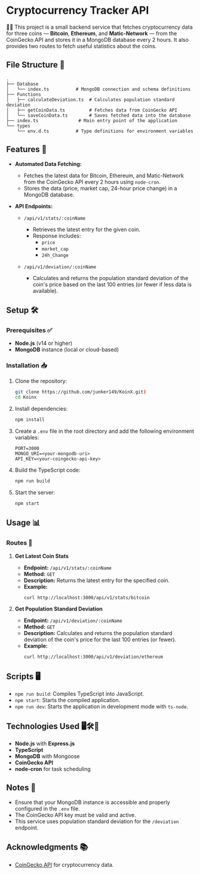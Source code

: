 # Cryptocurrency Tracker API

🎉🎉 This project is a small backend service that fetches cryptocurrency data for three coins — **Bitcoin**, **Ethereum**, and **Matic-Network** — from the CoinGecko API and stores it in a MongoDB database every 2 hours. It also provides two routes to fetch useful statistics about the coins.

## File Structure 📂

```
.
├── Database
│   └── index.ts          # MongoDB connection and schema definitions
├── Functions
│   ├── calculateDeviation.ts  # Calculates population standard deviation
│   ├── getCoinData.ts         # Fetches data from CoinGecko API
│   └── saveCoinData.ts        # Saves fetched data into the database
├── index.ts               # Main entry point of the application
└── types
    └── env.d.ts          # Type definitions for environment variables
```

## Features 🌟

- **Automated Data Fetching:**
  - Fetches the latest data for Bitcoin, Ethereum, and Matic-Network from the CoinGecko API every 2 hours using `node-cron`.
  - Stores the data (price, market cap, 24-hour price change) in a MongoDB database.

- **API Endpoints:**
  - `/api/v1/stats/:coinName`
    - Retrieves the latest entry for the given coin.
    - Response includes:
      - `price`
      - `market_cap`
      - `24h_Change`
  
  - `/api/v1/deviation/:coinName`
    - Calculates and returns the population standard deviation of the coin's price based on the last 100 entries (or fewer if less data is available).

## Setup 🛠️

### Prerequisites ✅

- **Node.js** (v14 or higher)
- **MongoDB** instance (local or cloud-based)

### Installation 📥

1. Clone the repository:
   ```bash
   git clone https://github.com/junker149/KoinX.git)
   cd Koinx
   ```

2. Install dependencies:
   ```bash
   npm install
   ```

3. Create a `.env` file in the root directory and add the following environment variables:
   ```env
   PORT=3000
   MONGO_URI=<your-mongodb-uri>
   API_KEY=<your-coingecko-api-key>
   ```

4. Build the TypeScript code:
   ```bash
   npm run build
   ```

5. Start the server:
   ```bash
   npm start
   ```

## Usage 📊

### Routes 🚀

1. **Get Latest Coin Stats**
   - **Endpoint:** `/api/v1/stats/:coinName`
   - **Method:** `GET`
   - **Description:** Returns the latest entry for the specified coin.
   - **Example:**
     ```bash
     curl http://localhost:3000/api/v1/stats/bitcoin
     ```

2. **Get Population Standard Deviation**
   - **Endpoint:** `/api/v1/deviation/:coinName`
   - **Method:** `GET`
   - **Description:** Calculates and returns the population standard deviation of the coin's price for the last 100 entries (or fewer).
   - **Example:**
     ```bash
     curl http://localhost:3000/api/v1/deviation/ethereum
     ```

## Scripts 🖥️

- `npm run build`: Compiles TypeScript into JavaScript.
- `npm start`: Starts the compiled application.
- `npm run dev`: Starts the application in development mode with `ts-node`.

## Technologies Used 🖥️🛠️💾

- **Node.js** with **Express.js**
- **TypeScript**
- **MongoDB** with Mongoose
- **CoinGecko API**
- **node-cron** for task scheduling

## Notes 📝

- Ensure that your MongoDB instance is accessible and properly configured in the `.env` file.
- The CoinGecko API key must be valid and active.
- This service uses population standard deviation for the `/deviation` endpoint.

## Acknowledgments 📚

- [CoinGecko API](https://www.coingecko.com/en/api) for cryptocurrency data.

